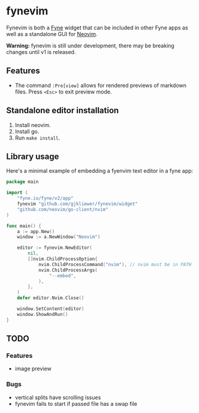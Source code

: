 # fynevim
Fynevim is both a [Fyne](https://fyne.io/) widget that can be included in other Fyne apps as well as a standalone GUI for [Neovim](https://neovim.io/).

**Warning:** fynevim is still under development, there may be breaking changes until v1 is released.

## Features
- The command `:Pre[view]` allows for rendered previews of markdown files. Press `<Esc>` to exit preview mode.

## Standalone editor installation
1. Install neovim.
2. Install go.
2. Run `make install`.

## Library usage
Here's a minimal example of embedding a fyenvim text editor in a fyne app:
```go
package main

import (
	"fyne.io/fyne/v2/app"
	fynevim "github.com/gjkliewer/fynevim/widget"
	"github.com/neovim/go-client/nvim"
)

func main() {
	a := app.New()
	window := a.NewWindow("Neovim")

	editor := fynevim.NewEditor(
		nil,
		[]nvim.ChildProcessOption{
			nvim.ChildProcessCommand("nvim"), // nvim must be in PATH
			nvim.ChildProcessArgs(
				"--embed",
			),
		},
	)
	defer editor.Nvim.Close()

	window.SetContent(editor)
	window.ShowAndRun()
}
```

## TODO
### Features
- image preview

### Bugs
- vertical splits have scrolling issues
- fynevim fails to start if passed file has a swap file
